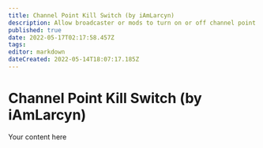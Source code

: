 ```yaml
---
title: Channel Point Kill Switch (by iAmLarcyn)
description: Allow broadcaster or mods to turn on or off channel point rewards.
published: true
date: 2022-05-17T02:17:58.457Z
tags: 
editor: markdown
dateCreated: 2022-05-14T18:07:17.185Z
---
```


# Channel Point Kill Switch (by iAmLarcyn)
Your content here